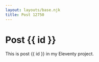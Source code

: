 ```yaml
---
layout: layouts/base.njk
title: Post 12750
---
```


# Post {{ id }}

This is post {{ id }} in my Eleventy project.
